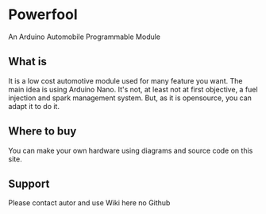 # Powerfool
An Arduino Automobile Programmable Module

What is
---------------
It is a low cost automotive module used for many feature you want. The main idea is using Arduino Nano. It's not, at least not at first objective, a fuel injection and  spark management system. But, as it is opensource, you can adapt it to do it.

Where to buy
---------------
You can make your own hardware using diagrams and source code on this site.

Support
---------------
Please contact autor and use Wiki here no Github
